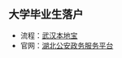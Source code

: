 ## 大学毕业生落户

- 流程：[武汉本地宝](http://m.wh.bendibao.com/live/103562.shtm)
- 官网：[湖北公安政务服务平台](https://wsgaj.chutianyun.gov.cn/)

